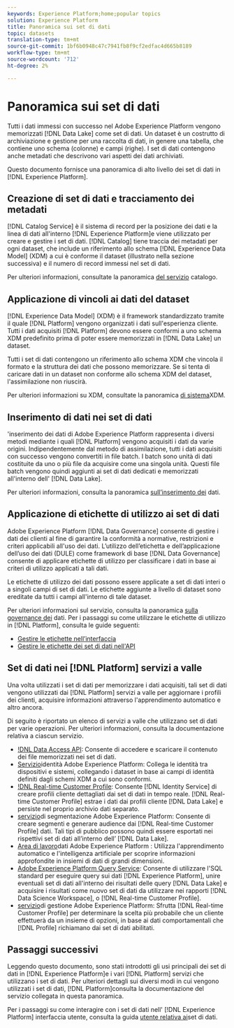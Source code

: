 ```yaml
---
keywords: Experience Platform;home;popular topics
solution: Experience Platform
title: Panoramica sui set di dati
topic: datasets
translation-type: tm+mt
source-git-commit: 1bf6b0948c47c7941fb8f9cf2edfac4d665b8189
workflow-type: tm+mt
source-wordcount: '712'
ht-degree: 2%

---
```



# Panoramica sui set di dati

Tutti i dati immessi con successo nel Adobe Experience Platform  vengono memorizzati [!DNL Data Lake] come set di dati. Un dataset è un costrutto di archiviazione e gestione per una raccolta di dati, in genere una tabella, che contiene uno schema (colonne) e campi (righe). I set di dati contengono anche metadati che descrivono vari aspetti dei dati archiviati.

Questo documento fornisce una panoramica di alto livello dei set di dati in [!DNL Experience Platform].

## Creazione di set di dati e tracciamento dei metadati

[!DNL Catalog Service] è il sistema di record per la posizione dei dati e la linea di dati all&#39;interno [!DNL Experience Platform]e viene utilizzato per creare e gestire i set di dati. [!DNL Catalog] tiene traccia dei metadati per ogni dataset, che include un riferimento allo schema [!DNL Experience Data Model] (XDM) a cui è conforme il dataset (illustrato nella sezione successiva) e il numero di record immessi nel set di dati.

Per ulteriori informazioni, consultate la panoramica [del servizio](../home.md) catalogo.

## Applicazione di vincoli ai dati del dataset

[!DNL Experience Data Model] (XDM) è il framework standardizzato tramite il quale [!DNL Platform] vengono organizzati i dati sull&#39;esperienza cliente. Tutti i dati acquisiti [!DNL Platform] devono essere conformi a uno schema XDM predefinito prima di poter essere memorizzati in [!DNL Data Lake] un dataset.

Tutti i set di dati contengono un riferimento allo schema XDM che vincola il formato e la struttura dei dati che possono memorizzare. Se si tenta di caricare dati in un dataset non conforme allo schema XDM del dataset, l&#39;assimilazione non riuscirà.

Per ulteriori informazioni su XDM, consultate la panoramica [di sistema](../../xdm/home.md)XDM.

## Inserimento di dati nei set di dati

&#39;inserimento dei dati di Adobe Experience Platform rappresenta i diversi metodi mediante i quali [!DNL Platform] vengono acquisiti i dati da varie origini. Indipendentemente dal metodo di assimilazione, tutti i dati acquisiti con successo vengono convertiti in file batch. I batch sono unità di dati costituite da uno o più file da acquisire come una singola unità. Questi file batch vengono quindi aggiunti ai set di dati dedicati e memorizzati all&#39;interno dell&#39; [!DNL Data Lake].

Per ulteriori informazioni, consulta la panoramica [sull’inserimento dei](../../ingestion/home.md) dati.

## Applicazione di etichette di utilizzo ai set di dati

 Adobe Experience Platform [!DNL Data Governance] consente di gestire i dati dei clienti al fine di garantire la conformità a normative, restrizioni e criteri applicabili all&#39;uso dei dati. L’utilizzo dell’etichetta e dell’applicazione dell’uso dei dati (DULE) come framework di base [!DNL Data Governance] consente di applicare etichette di utilizzo per classificare i dati in base ai criteri di utilizzo applicati a tali dati.

Le etichette di utilizzo dei dati possono essere applicate a set di dati interi o a singoli campi di set di dati. Le etichette aggiunte a livello di dataset sono ereditate da tutti i campi all&#39;interno di tale dataset.

Per ulteriori informazioni sul servizio, consulta la panoramica [sulla governance dei](../../data-governance/home.md) dati. Per i passaggi su come utilizzare le etichette di utilizzo in [!DNL Platform], consulta le guide seguenti:

* [Gestire le etichette nell’interfaccia](../../data-governance/labels/user-guide.md)
* [Gestire le etichette dei set di dati nell&#39;API](../../data-governance/labels/dataset-api.md)

## Set di dati nei [!DNL Platform] servizi a valle

Una volta utilizzati i set di dati per memorizzare i dati acquisiti, tali set di dati vengono utilizzati dai [!DNL Platform] servizi a valle per aggiornare i profili dei clienti, acquisire informazioni attraverso l&#39;apprendimento automatico e altro ancora.

Di seguito è riportato un elenco di servizi a valle che utilizzano set di dati per varie operazioni. Per ulteriori informazioni, consulta la documentazione relativa a ciascun servizio.

* [!DNL Data Access API](../../data-access/home.md): Consente di accedere e scaricare il contenuto dei file memorizzati nei set di dati.
* [Servizio](../../identity-service/home.md)identità Adobe Experience Platform: Collega le identità tra dispositivi e sistemi, collegando i dataset in base ai campi di identità definiti dagli schemi XDM a cui sono conformi.
* [!DNL Real-time Customer Profile](../../profile/home.md): Consente [!DNL Identity Service] di creare profili cliente dettagliati dai set di dati in tempo reale. [!DNL Real-time Customer Profile] estrae i dati dai profili cliente [!DNL Data Lake] e persiste nel proprio archivio dati separato.
* [servizio](../../segmentation/home.md)di segmentazione Adobe Experience Platform: Consente di creare segmenti e generare audience dai [!DNL Real-time Customer Profile] dati. Tali tipi di pubblico possono quindi essere esportati nei rispettivi set di dati all’interno dell’ [!DNL Data Lake].
* [Area di lavoro](../../data-science-workspace/home.md)dati Adobe Experience Platform : Utilizza l&#39;apprendimento automatico e l&#39;intelligenza artificiale per scoprire informazioni approfondite in insiemi di dati di grandi dimensioni.
* [Adobe Experience Platform Query Service](../../query-service/home.md): Consente di utilizzare l&#39;SQL standard per eseguire query sui dati [!DNL Experience Platform], unire eventuali set di dati all&#39;interno dei risultati delle query [!DNL Data Lake] e acquisire i risultati come nuovo set di dati da utilizzare nei rapporti [!DNL Data Science Workspace], o [!DNL Real-time Customer Profile].
* [servizio](../../decisioning-service/home.md)di gestione Adobe Experience Platform: Sfrutta [!DNL Real-time Customer Profile] per determinare la scelta più probabile che un cliente effettuerà da un insieme di opzioni, in base ai dati comportamentali che [!DNL Profile] richiamano dai set di dati abilitati.

## Passaggi successivi

Leggendo questo documento, sono stati introdotti gli usi principali dei set di dati in [!DNL Experience Platform]e i vari [!DNL Platform] servizi che utilizzano i set di dati. Per ulteriori dettagli sui diversi modi in cui vengono utilizzati i set di dati, [!DNL Platform]consulta la documentazione del servizio collegata in questa panoramica.

Per i passaggi su come interagire con i set di dati nell&#39; [!DNL Experience Platform] interfaccia utente, consulta la guida [utente relativa ai](user-guide.md)set di dati.